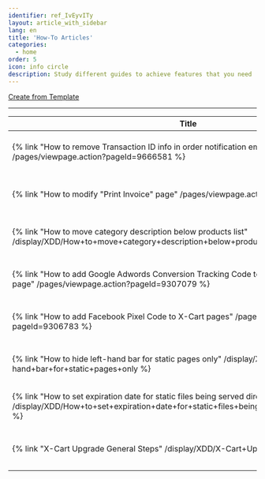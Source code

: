 ```yaml
---
identifier: ref_IvEyvITy
layout: article_with_sidebar
lang: en
title: 'How-To Articles'
categories:
  - home
order: 5
icon: info circle
description: Study different guides to achieve features that you need
---
```



[Create from Template](http://kb.x-cart.com?createDialogSpaceKey=XDD&createDialogBlueprintId=c22b678d-69eb-4160-abab-455789c88bde)

* * *

<table class="aui content-report-table-macro">

<thead>

<tr>

<th>Title</th>

<th>Creator</th>

<th>Modified</th>

</tr>

</thead>

<tbody>

<tr>

<td class="title">{% link "How to remove Transaction ID info in order notification emails?" /pages/viewpage.action?pageId=9666581 %}</td>

<td class="creator">{% link "Sergey Fomin" /display/~seyfin %}</td>

<td class="modified" data-sortable-date="1464274793209">May 26, 2016</td>

</tr>

<tr>

<td class="title">{% link "How to modify "Print Invoice" page" /pages/viewpage.action?pageId=9306925 %}</td>

<td class="creator">{% link "Sergey Fomin" /display/~seyfin %}</td>

<td class="modified" data-sortable-date="1464274747643">May 26, 2016</td>

</tr>

<tr>

<td class="title">{% link "How to move category description below products list" /display/XDD/How+to+move+category+description+below+products+list %}</td>

<td class="creator">{% link "Sergey Fomin" /display/~seyfin %}</td>

<td class="modified" data-sortable-date="1463564031186">May 18, 2016</td>

</tr>

<tr>

<td class="title">{% link "How to add Google Adwords Conversion Tracking Code to "Thank you for your order" page" /pages/viewpage.action?pageId=9307079 %}</td>

<td class="creator">{% link "Sergey Fomin" /display/~seyfin %}</td>

<td class="modified" data-sortable-date="1462549854685">May 06, 2016</td>

</tr>

<tr>

<td class="title">{% link "How to add Facebook Pixel Сode to X-Cart pages" /pages/viewpage.action?pageId=9306783 %}</td>

<td class="creator">{% link "Sergey Fomin" /display/~seyfin %}</td>

<td class="modified" data-sortable-date="1462454813749">May 05, 2016</td>

</tr>

<tr>

<td class="title">{% link "How to hide left-hand bar for static pages only" /display/XDD/How+to+hide+left-hand+bar+for+static+pages+only %}</td>

<td class="creator">{% link "Sergey Fomin" /display/~seyfin %}</td>

<td class="modified" data-sortable-date="1460983337559">Apr 18, 2016</td>

</tr>

<tr>

<td class="title">{% link "How to set expiration date for static files being served directly by Nginx" /display/XDD/How+to+set+expiration+date+for+static+files+being+served+directly+by+Nginx %}</td>

<td class="creator">{% link "Sergey Fomin" /display/~seyfin %}</td>

<td class="modified" data-sortable-date="1456671632499">Feb 28, 2016</td>

</tr>

<tr>

<td class="title">{% link "X-Cart Upgrade General Steps" /display/XDD/X-Cart+Upgrade+General+Steps %}</td>

<td class="creator">{% link "Sergey Fomin" /display/~seyfin %}</td>

<td class="modified" data-sortable-date="1452239038710">Jan 08, 2016</td>

</tr>

</tbody>

</table>